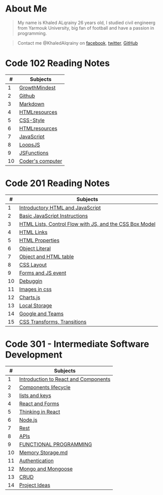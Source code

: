 # About Me
> My name is Khaled ALqrainy 26 years old, I studied civil engineerg from Yarmouk University, big fan of football and have a passion in programming.

> Contact me @KhaledAlqrainy on [facebook](/Facebook.com), [twitter](/twitter.com), [GitHub](github.com)


# Code 102 Reading Notes

| #    |    Subjects    |
| ---- | ----------------------------------- |
|  1   | [GrowthMindest](/GrowthMindest.md)  |
|  2   | [Github](/GitHub.md)                |
|  3   | [Markdown](/Markdown.md)            |
|  4   | [HTMLresources](/HTMLresources.md)  |
|  5   | [CSS-Style](/CSS-Style.md)          |
|  6   | [HTMLresources](/HTMLresources.md)  |
|  7   | [JavaScript](/JavaScript.md)        |
|  8   | [LoopsJS](/LoopsJS.md)              |
|  9   | [JSFunctions](/JSFunctions.md)      |
|  10  | [Coder's computer](/codercomputer.md)|


# Code 201 Reading Notes

| #    |    Subjects    |
| ---- | ----------------------------------- |
|  1   |  [Introductory HTML and JavaScript](/class01.md) |
|  2   | [Basic JavaScript Instructions](/class02.md)  |
|  3   | [HTML Lists, Control Flow with JS, and the CSS Box Model](/HTMLLists.md)  |
|  4   | [HTML Links](/HTMLLinks.md)  |
|  5   |  [HTML Properties](/HTMLproperties.md) |
|  6   | [Object Literal](/Objectliteral.md)  |
|  7   | [Object and HTML table](/HTMLtableandObject.md)  |
|  8   | [CSS Layout](/Layout.md)  |
|  9   | [Forms and JS event](/FormandEvents.md)  |
|  10  | [Debuggin](/debugging.md)  |
|  11  | [Images in css](/images.md)  |
|  12  | [Charts.js](/ChartandCanvas.md)  |
|  13  | [Local Storage](/LocalStorage.md)  |
|  14  | [Google and Teams](/GoogleandTeams.md)  |
|  15   | [CSS Transforms, Transitions](/CSSTransforms.md)  |

# Code 301 - Intermediate Software Development

| #    |    Subjects    |
| ---- | ----------------------------------- |
|  1   |  [Introduction to React and Components](/into-to-react.md) |
|  2   |  [Components lifecycle](/Components-lifecycle.md) |
|  3   |  [lists and keys](/Lists-Keys.md) |
|  4   |  [React and Forms](/React-and-Forms.md) |
|  5   |  [Thinking in React](/Thinking-in-React.md) |
|  6   |  [Node.js](/nodejs.md) |
|  7   |  [Rest](/rest.md) |
|  8   |  [APIs](/APIs.md) |
|  9   |  [FUNCTIONAL PROGRAMMING](/FUNCTIONAL-PROGRAMMING.md) |
|  10   |  [Memory Storage.md](/memory-storage.md) | 
|  11   |  [Authentication](/Authentication.md) |
|  12   |  [Mongo and Mongoose](/Mongo-and-Mongoose.md) |
|  13   |  [CRUD](/CRUD.md) |
|  14   |  [Project Ideas](/Project-Ideas.md) |